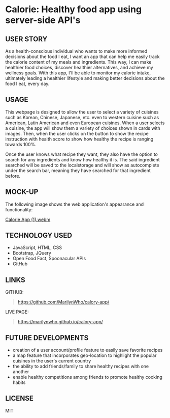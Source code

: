 # Calorie: Healthy food app using server-side API's

## USER STORY

As a health-conscious individual who wants to make more informed decisions about the food I eat, I want an app that can help me easily track the calorie content of my meals and ingredients. This way, I can make healthier food choices, discover healthier alternatives, and achieve my wellness goals. With this app, I'll be able to monitor my calorie intake, ultimately leading  a healthier lifestyle and making better decisions about the food I eat, every day.

## USAGE

This webpage is designed to allow the user to select a variety of cuisines such as Korean, Chinese, Japanese, etc. even to western cuisine such as American, Latin American and even European cuisines. When a user selects a cuisine, the app will show them a variety of choices shown in cards with images. Then, when the user clicks on the button to show the recipe instruction with health score to show how healthy the recipe is ranging towards 100%.

Once the user knows what recipe they want, they also have the option to search for any ingredients and know how healthy it is. The said ingredient searched will be saved to the localstorage and will show as autocomplete under the search bar, meaning they have searched for that ingredient before.

## MOCK-UP

The following image shows the web application's appearance and functionality:

[Calorie App (1).webm](https://user-images.githubusercontent.com/117319952/217357238-c5f643b3-7102-45a9-8609-28479171b764.webm)


## TECHNOLOGY USED
* JavaScript, HTML, CSS
* Bootstrap, JQuery
* Open Food Fact, Spoonacular APIs
* GitHub

## LINKS

GITHUB: 
 > https://github.com/MarilynWho/calory-app/

LIVE PAGE:
 > https://marilynwho.github.io/calory-app/


## FUTURE DEVELOPMENTS

* creation of a user account/profile feature to easily save favorite recipes
* a map feature that incorporates geo-location to highlight the popular cuisines in the user's current country
* the ability to add friends/family to share healthy recipes with one another
* enable healthy competitions among friends to promote healthy cooking habits

## LICENSE
MIT
